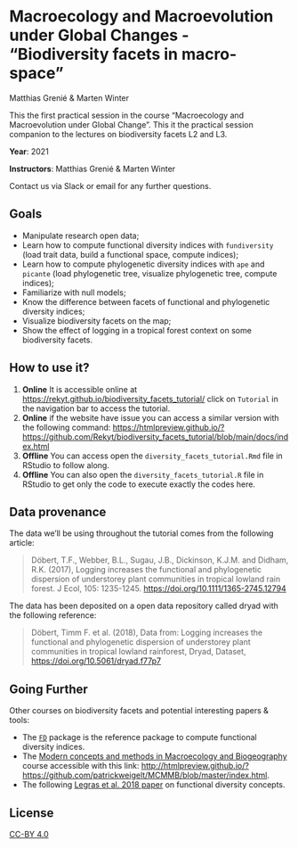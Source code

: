 Macroecology and Macroevolution under Global Changes - “Biodiversity
facets in macro-space”
================
Matthias Grenié & Marten Winter

<!-- README.md is generated from README.Rmd. Please edit that file -->

This the first practical session in the course “Macroecology and
Macroevolution under Global Change”. This it the practical session
companion to the lectures on biodiversity facets L2 and L3.

**Year**: 2021

**Instructors**: Matthias Grenié & Marten Winter

Contact us via Slack or email for any further questions.

## Goals

-   Manipulate research open data;
-   Learn how to compute functional diversity indices with
    `fundiversity` (load trait data, build a functional space, compute
    indices);
-   Learn how to compute phylogenetic diversity indices with `ape` and
    `picante` (load phylogenetic tree, visualize phylogenetic tree,
    compute indices);
-   Familiarize with null models;
-   Know the difference between facets of functional and phylogenetic
    diversity indices;
-   Visualize biodiversity facets on the map;
-   Show the effect of logging in a tropical forest context on some
    biodiversity facets.

## How to use it?

1.  **Online** It is accessible online at
    <https://rekyt.github.io/biodiversity_facets_tutorial/> click on
    `Tutorial` in the navigation bar to access the tutorial.
2.  **Online** if the website have issue you can access a similar
    version with the following command:
    <https://htmlpreview.github.io/?https://github.com/Rekyt/biodiversity_facets_tutorial/blob/main/docs/index.html>
3.  **Offline** You can access open the `diversity_facets_tutorial.Rmd`
    file in RStudio to follow along.
4.  **Offline** You can also open the `diversity_facets_tutorial.R` file
    in RStudio to get only the code to execute exactly the codes here.

## Data provenance

The data we’ll be using throughout the tutorial comes from the following
article:

> Döbert, T.F., Webber, B.L., Sugau, J.B., Dickinson, K.J.M. and Didham,
> R.K. (2017), Logging increases the functional and phylogenetic
> dispersion of understorey plant communities in tropical lowland rain
> forest. J Ecol, 105: 1235-1245.
> <https://doi.org/10.1111/1365-2745.12794>

The data has been deposited on a open data repository called dryad with
the following reference:

> Döbert, Timm F. et al. (2018), Data from: Logging increases the
> functional and phylogenetic dispersion of understorey plant
> communities in tropical lowland rainforest, Dryad, Dataset,
> <https://doi.org/10.5061/dryad.f77p7>

## Going Further

Other courses on biodiversity facets and potential interesting papers &
tools:

-   The [`FD`](https://cran.r-project.org/package=FD) package is the
    reference package to compute functional diversity indices.
-   The [Modern concepts and methods in Macroecology and
    Biogeography](https://github.com/patrickweigelt/MCMMB/) course
    accessible with this link:
    <http://htmlpreview.github.io/?https://github.com/patrickweigelt/MCMMB/blob/master/index.html>.
-   The following [Legras et al. 2018
    paper](https://doi.org/10.1016/j.actao.2018.02.007) on functional
    diversity concepts.

## License

[CC-BY 4.0](https://creativecommons.org/licenses/by/4.0/)

